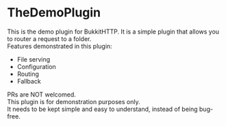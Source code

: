 TheDemoPlugin
==
This is the demo plugin for BukkitHTTP. It is a simple plugin that allows you to router a request to a folder.  
Features demonstrated in this plugin:
- File serving
- Configuration
- Routing
- Fallback

PRs are NOT welcomed.  
This plugin is for demonstration purposes only.  
It needs to be kept simple and easy to understand, instead of being bug-free.
